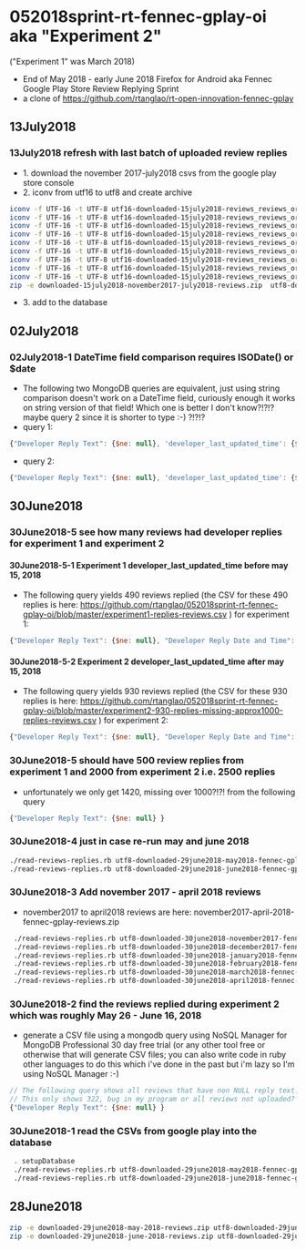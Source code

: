 # 052018sprint-rt-fennec-gplay-oi aka "Experiment 2"
("Experiment 1" was March 2018)
* End of May 2018 - early June 2018  Firefox for Android aka Fennec Google Play Store Review Replying Sprint
* a clone of https://github.com/rtanglao/rt-open-innovation-fennec-gplay

## 13July2018
### 13July2018 refresh with last batch of uploaded review replies

* 1\. download the november 2017-july2018 csvs from the google play store console
* 2\. iconv from utf16 to utf8 and create archive

```bash
iconv -f UTF-16 -t UTF-8 utf16-downloaded-15july2018-reviews_reviews_org.mozilla.firefox_201711\(1\).csv >  utf8-downloaded-15july2018-reviews_reviews_org.mozilla.firefox_201711.csv
iconv -f UTF-16 -t UTF-8 utf16-downloaded-15july2018-reviews_reviews_org.mozilla.firefox_201712\(1\).csv >  utf8-downloaded-15july2018-reviews_reviews_org.mozilla.firefox_201712.csv
iconv -f UTF-16 -t UTF-8 utf16-downloaded-15july2018-reviews_reviews_org.mozilla.firefox_201801\(1\).csv >  utf8-downloaded-15july2018-reviews_reviews_org.mozilla.firefox_201801.csv
iconv -f UTF-16 -t UTF-8 utf16-downloaded-15july2018-reviews_reviews_org.mozilla.firefox_201802\(1\).csv >  utf8-downloaded-15july2018-reviews_reviews_org.mozilla.firefox_201802.csv
iconv -f UTF-16 -t UTF-8 utf16-downloaded-15july2018-reviews_reviews_org.mozilla.firefox_201803\(1\).csv >  utf8-downloaded-15july2018-reviews_reviews_org.mozilla.firefox_201803.csv
iconv -f UTF-16 -t UTF-8 utf16-downloaded-15july2018-reviews_reviews_org.mozilla.firefox_201804\(1\).csv >  utf8-downloaded-15july2018-reviews_reviews_org.mozilla.firefox_201804.csv
iconv -f UTF-16 -t UTF-8 utf16-downloaded-15july2018-reviews_reviews_org.mozilla.firefox_201805.csv >  utf8-downloaded-15july2018-reviews_reviews_org.mozilla.firefox_201805.csv
iconv -f UTF-16 -t UTF-8 utf16-downloaded-15july2018-reviews_reviews_org.mozilla.firefox_201806.csv >  utf8-downloaded-15july2018-reviews_reviews_org.mozilla.firefox_201806.csv
iconv -f UTF-16 -t UTF-8 utf16-downloaded-15july2018-reviews_reviews_org.mozilla.firefox_201807.csv >  utf8-downloaded-15july2018-reviews_reviews_org.mozilla.firefox_201807.csv
zip -e downloaded-15july2018-november2017-july2018-reviews.zip  utf8-downloaded-15july2018-reviews_reviews_org.mozilla.firefox*.csv
```
* 3\. add to the database


## 02July2018

### 02July2018-1 DateTime field comparison requires ISODate() or $date

* The following two MongoDB queries are equivalent, just using string comparison doesn't work on a DateTime field, curiously enough it works on  string version of that field! Which one is better I don't know?!?!? maybe query 2 since it is shorter to type :-) ?!?!?
* query 1:
```js
{"Developer Reply Text": {$ne: null}, 'developer_last_updated_time': {$gte: { $date: "2018-05-16T00:00:00Z"} }}
```
* query 2:
```js
{"Developer Reply Text": {$ne: null}, 'developer_last_updated_time': {$gte: ISODate("2018-05-16T00:00:00Z") }}
```

## 30June2018

### 30June2018-5 see how many reviews had developer replies for experiment 1 and experiment 2

#### 30June2018-5-1 Experiment 1 developer_last_updated_time before may 15, 2018
* The following query yields 490 reviews replied (the CSV for these 490 replies is here: https://github.com/rtanglao/052018sprint-rt-fennec-gplay-oi/blob/master/experiment1-replies-reviews.csv ) for experiment 1:
```js
{"Developer Reply Text": {$ne: null}, "Developer Reply Date and Time": {$lt: "2018-05-16T00:00:00Z" }}
```

#### 30June2018-5-2 Experiment 2 developer_last_updated_time after may 15, 2018
* The following query yields 930 reviews replied (the CSV for these 930 replies is here: https://github.com/rtanglao/052018sprint-rt-fennec-gplay-oi/blob/master/experiment2-930-replies-missing-approx1000-replies-reviews.csv ) for experiment 2:
```js
{"Developer Reply Text": {$ne: null}, "Developer Reply Date and Time": {$gte: "2018-05-16T00:00:00Z" }}
```

### 30June2018-5 should have 500 review replies from experiment 1 and 2000 from experiment 2 i.e. 2500 replies
* unfortunately we only get 1420, missing over 1000?!?! from the following query
```js
{"Developer Reply Text": {$ne: null} }
```


### 30June2018-4 just in case re-run may and june 2018

```bash
./read-reviews-replies.rb utf8-downloaded-29june2018-may2018-fennec-gplay-reviews.csv 2>run2-30june2018-may2018-stderr.txt
./read-reviews-replies.rb utf8-downloaded-29june2018-june2018-fennec-gplay-reviews.csv 2>run2-30june2018-june2018-stderr.txt
```

### 30June2018-3 Add november 2017 - april 2018 reviews
* november2017 to april2018 reviews are here: november2017-april-2018-fennec-gplay-reviews.zip

```bash
 ./read-reviews-replies.rb utf8-downloaded-30june2018-november2017-fennec-gplay-reviews.csv 2>30june2018-november2017-stderr.txt
 ./read-reviews-replies.rb utf8-downloaded-30june2018-december2017-fennec-gplay-reviews.csv 2>30june2018-december2017-stderr.txt
 ./read-reviews-replies.rb utf8-downloaded-30june2018-january2018-fennec-gplay-reviews.csv 2>30june2018-january2018-stderr.txt
 ./read-reviews-replies.rb utf8-downloaded-30june2018-february2018-fennec-gplay-reviews.csv 2>30june2018-february2018-stderr.txt
 ./read-reviews-replies.rb utf8-downloaded-30june2018-march2018-fennec-gplay-reviews.csv 2>30june2018-march2018-stderr.txt
 ./read-reviews-replies.rb utf8-downloaded-30june2018-april2018-fennec-gplay-reviews.csv 2>30june2018-april2018-stderr.txt
```

### 30June2018-2 find the reviews replied during experiment 2 which was roughly May 26 - June 16, 2018

* generate a CSV file using a mongodb query using NoSQL Manager for MongoDB Professional 30 day free trial (or any other tool free or otherwise that will generate CSV files; you can also write code in ruby other languages to do this which i've done in the past but i'm lazy so I'm using NoSQL Manager :-) 

```js
// The following query shows all reviews that have non NULL reply text! 
// This only shows 322, bug in my program or all reviews not uploaded? We know over 2000 reviews were updated.
{"Developer Reply Text": {$ne: null} }
```

### 30June2018-1 read the CSVs from google play into the database

```bash
 . setupDatabase
 ./read-reviews-replies.rb utf8-downloaded-29june2018-may2018-fennec-gplay-reviews.csv 2>30june2018-may2018-stderr.txt
 ./read-reviews-replies.rb utf8-downloaded-29june2018-june2018-fennec-gplay-reviews.csv 2>30june2018-june2018-stderr.txt
 ```

## 28June2018

```bash
zip -e downloaded-29june2018-may-2018-reviews.zip utf8-downloaded-29june2018-may2018-fennec-gplay-reviews.csv
zip -e downloaded-29june2018-june-2018-reviews.zip utf8-downloaded-29june2018-june2018-fennec-gplay-reviews.csv
```
